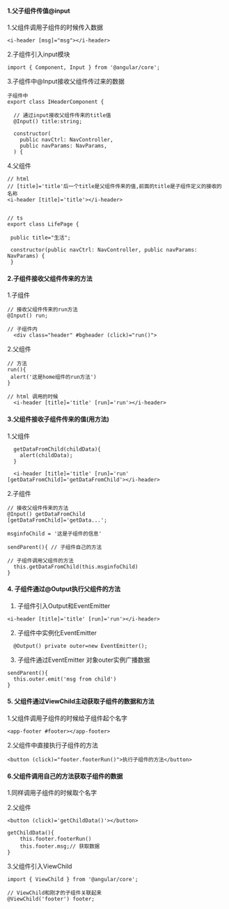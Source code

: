 #### 1.父子组件传值@input
1.父组件调用子组件的时候传入数据
 
```
<i-header [msg]="msg"></i-header>
```
2.子组件引入input模块
 
```
import { Component, Input } from '@angular/core';
```
3.子组件中@Input接收父组件传过来的数据

```
子组件中
export class IHeaderComponent {

  // 通过input接收父组件传来的title值
  @Input() title:string;

  constructor(
    public navCtrl: NavController,
    public navParams: NavParams,
  ) {
```
4.父组件
 
 ```
 // html
 // [title]='title'后一个title是父组件传来的值,前面的title是子组件定义的接收的名称
<i-header [title]='title'></i-header>
 
 
 // ts
 export class LifePage {

  public title="生活";

  constructor(public navCtrl: NavController, public navParams: NavParams) {
  }
 ```

#### 2.子组件接收父组件传来的方法
1.子组件

```
// 接收父组件传来的run方法
@Input() run;

// 子组件内
  <div class="header" #bgheader (click)="run()">
```
2.父组件

```
// 方法
run(){
 alert('这是home组件的run方法')
}

// html 调用的时候
  <i-header [title]='title' [run]='run'></i-header>
```

#### 3.父组件接收子组件传来的值(用方法)
1.父组件
```
  getDataFromChild(childData){
    alert(childData);
  }
  
  <i-header [title]='title' [run]='run' [getDataFromChild]='getDataFromChild'></i-header>

```

2.子组件
```
// 接收父组件传来的方法
@Input() getDataFromChild 
[getDataFromChild]='getData...';

msginfoChild = '这是子组件的信息'

sendParent(){ // 子组件自己的方法

// 子组件调用父组件的方法
  this.getDataFromChild(this.msginfoChild)
}
```

#### 4. 子组件通过@Output执行父组件的方法
1. 子组件引入Output和EventEmitter
```
<i-header [title]='title' [run]='run'></i-header>
```

2. 子组件中实例化EventEmitter

```
  @Output() private outer=new EventEmitter();
```

3. 子组件通过EventEmitter 对象outer实例广播数据

```
sendParent(){
  this.outer.emit('msg from child')
}
```
#### 5. 父组件通过ViewChild主动获取子组件的数据和方法
1.父组件调用子组件的时候给子组件起个名字
```
<app-footer #footer></app-footer>
```

2.父组件中直接执行子组件的方法
```
<button (click)="footer.footerRun()">执行子组件的方法</button>
```

#### 6.父组件调用自己的方法获取子组件的数据
1.同样调用子组件的时候取个名字

2.父组件
```
<button (click)='getChildData()'></button>

getChildData(){
    this.footer.footerRun()
    this.footer.msg;// 获取数据
}
```
3.父组件引入ViewChild
```
import { ViewChild } from '@angular/core';

// ViewChild和刚才的子组件关联起来
@ViewChild('footer') footer;
```